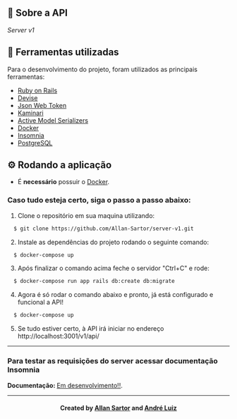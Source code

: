 <h2>
  📃 Sobre a API
</h2>

<i>Server v1</i>

<h2>🔧 Ferramentas utilizadas</h2>
Para o desenvolvimento do projeto, foram utilizados as principais ferramentas:
<ul>
  <li><a href="https://rubyonrails.org/">Ruby on Rails</a></li>
  <li><a href="https://rubygems.org/gems/devise/versions/4.2.0?locale=pt-BR">Devise</a></li>
  <li><a href="https://github.com/jwt/ruby-jwt">Json Web Token</a></li>
  <li><a href="https://rubygems.org/gems/kaminari/versions/0.17.0?locale=pt-BR">Kaminari</a></li>
  <li><a href="https://rubygems.org/gems/active_model_serializers/versions/0.10.2?locale=pt-BR">Active Model Serializers</a></li>
  <li><a href="https://www.docker.com/">Docker</a></li>
  <li><a href="https://www.postman.com/">Insomnia</a></li>
  <li><a href="https://www.postgresql.org/">PostgreSQL</a></li>
</ul>

<h2>⚙ Rodando a aplicação</h2>
<ul>
  <li>É <b>necessário</b> possuir o <a href="https://docs.docker.com/get-docker/">Docker</a>.</li>
</ul>

<h3>Caso tudo esteja certo, siga o passo a passo abaixo:</h3>

1. Clone o repositório em sua maquina utilizando:
```sh
  $ git clone https://github.com/Allan-Sartor/server-v1.git
```
2. Instale as dependências do projeto rodando o seguinte comando:
```sh
  $ docker-compose up
```
3. Após finalizar o comando acima feche o servidor "Ctrl+C" e rode:
```sh
  $ docker-compose run app rails db:create db:migrate
```
4. Agora é só rodar o comando abaixo e pronto, já está configurado e funcional a API!
```sh
  $ docker-compose up
```
5. Se tudo estiver certo, à API irá iniciar no endereço http://localhost:3001/v1/api/

<hr>

<h3>Para testar as requisições do server acessar documentação Insomnia</h3>

<b>Documentação: </b> <a href="#">Em desenvolvimento!!</a>.

<hr>

<h4 align="center">
    Created by <a href="https://www.linkedin.com/in/allan-gustavo-aa6844131/" target="_blank">Allan Sartor</a> and 
    <a href="" target="_blank">André Luiz</a>
</h4>